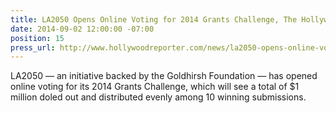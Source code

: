 ```yaml
---
title: LA2050 Opens Online Voting for 2014 Grants Challenge, The Hollywood Reporter
date: 2014-09-02 12:00:00 -07:00
position: 15
press_url: http://www.hollywoodreporter.com/news/la2050-opens-online-voting-2014-729662
---
```


LA2050 — an initiative backed by the Goldhirsh Foundation — has opened online voting for its 2014 Grants Challenge, which will see a total of $1 million doled out and distributed evenly among 10 winning submissions.
